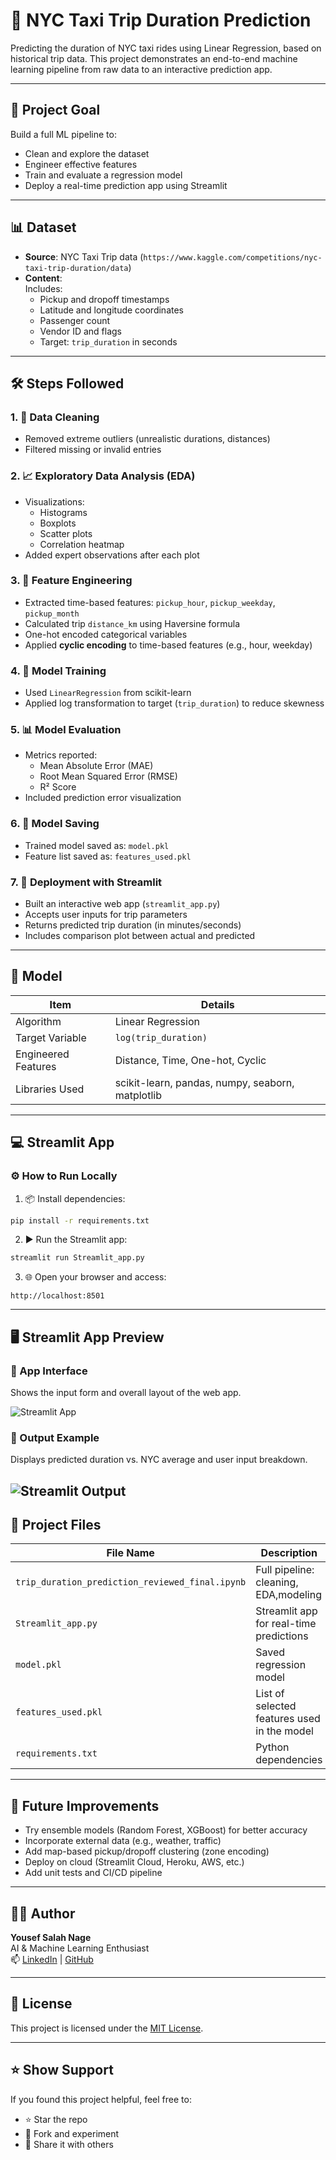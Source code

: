
# 🚖 NYC Taxi Trip Duration Prediction

Predicting the duration of NYC taxi rides using Linear Regression, based on historical trip data. This project demonstrates an end-to-end machine learning pipeline from raw data to an interactive prediction app.

---

## 🎯 Project Goal

Build a full ML pipeline to:
- Clean and explore the dataset
- Engineer effective features
- Train and evaluate a regression model
- Deploy a real-time prediction app using Streamlit

---

## 📊 Dataset

- **Source**: NYC Taxi Trip data (`https://www.kaggle.com/competitions/nyc-taxi-trip-duration/data`)
- **Content**:  
  Includes:
  - Pickup and dropoff timestamps
  - Latitude and longitude coordinates
  - Passenger count
  - Vendor ID and flags
  - Target: `trip_duration` in seconds

---

## 🛠️ Steps Followed

### 1. 🧹 Data Cleaning
- Removed extreme outliers (unrealistic durations, distances)
- Filtered missing or invalid entries

### 2. 📈 Exploratory Data Analysis (EDA)
- Visualizations:
  - Histograms
  - Boxplots
  - Scatter plots
  - Correlation heatmap
- Added expert observations after each plot

### 3. 🧬 Feature Engineering
- Extracted time-based features: `pickup_hour`, `pickup_weekday`, `pickup_month`
- Calculated trip `distance_km` using Haversine formula
- One-hot encoded categorical variables
- Applied **cyclic encoding** to time-based features (e.g., hour, weekday)

### 4. 🤖 Model Training
- Used `LinearRegression` from scikit-learn
- Applied log transformation to target (`trip_duration`) to reduce skewness

### 5. 📊 Model Evaluation
- Metrics reported:
  - Mean Absolute Error (MAE)
  - Root Mean Squared Error (RMSE)
  - R² Score
- Included prediction error visualization

### 6. 💾 Model Saving
- Trained model saved as: `model.pkl`
- Feature list saved as: `features_used.pkl`

### 7. 🚀 Deployment with Streamlit
- Built an interactive web app (`streamlit_app.py`)
- Accepts user inputs for trip parameters
- Returns predicted trip duration (in minutes/seconds)
- Includes comparison plot between actual and predicted

---

## 🧠 Model

| Item              | Details                     |
|-------------------|-----------------------------|
| Algorithm         | Linear Regression           |
| Target Variable   | `log(trip_duration)`        |
| Engineered Features | Distance, Time, One-hot, Cyclic |
| Libraries Used    | scikit-learn, pandas, numpy, seaborn, matplotlib |

---

## 💻 Streamlit App

### ⚙️ How to Run Locally

1. 📦 Install dependencies:

```bash
pip install -r requirements.txt
```

2. ▶️ Run the Streamlit app:

```bash
streamlit run Streamlit_app.py
```

3. 🌐 Open your browser and access:
```
http://localhost:8501
```

---

## 🖥️ Streamlit App Preview

### 🔹 App Interface
Shows the input form and overall layout of the web app.

![Streamlit App](images/streamlit_app.png)

### 🔹 Output Example
Displays predicted duration vs. NYC average and user input breakdown.

![Streamlit Output](images/streamlit_output_summary.jpg)
---

## 📁 Project Files

| File Name                 | Description                                             |
|------------------------|----------------------------------------------|
| `trip_duration_prediction_reviewed_final.ipynb`  | Full pipeline: cleaning, EDA,modeling  |
| `Streamlit_app.py`   | Streamlit app for real-time predictions   |
| `model.pkl`               | Saved regression model                            |
| `features_used.pkl` | List of selected features used in the model  |
| `requirements.txt`   | Python dependencies                                      |

---

## 🚧 Future Improvements

- Try ensemble models (Random Forest, XGBoost) for better accuracy
- Incorporate external data (e.g., weather, traffic)
- Add map-based pickup/dropoff clustering (zone encoding)
- Deploy on cloud (Streamlit Cloud, Heroku, AWS, etc.)
- Add unit tests and CI/CD pipeline

---

## 🙋‍♂️ Author

**Yousef Salah Nage**  
AI & Machine Learning Enthusiast  
📫 [LinkedIn](www.linkedin.com/in/yousef-salah-nage-a3583636b) | [GitHub](https://github.com/YousefSalah123)

---

## 📄 License

This project is licensed under the [MIT License](LICENSE).


---

## ⭐ Show Support

If you found this project helpful, feel free to:
- ⭐ Star the repo
- 🧠 Fork and experiment
- 📣 Share it with others
